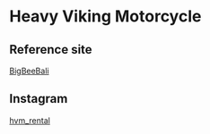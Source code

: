 # Heavy Viking Motorcycle

## Reference site
[BigBeeBali](https://bigbeebali.com/ru/)


## Instagram
[hvm_rental](https://www.instagram.com/hvm_rental/)